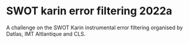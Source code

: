 # SWOT karin error filtering 2022a
A challenge on the SWOT Karin instrumental error filtering organised by Datlas, IMT Altlantique and CLS.
